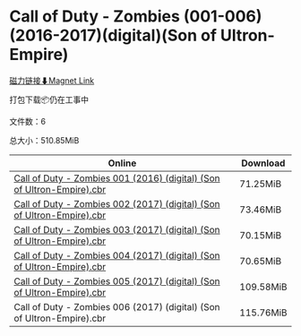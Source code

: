 # Call of Duty - Zombies (001-006)(2016-2017)(digital)(Son of Ultron-Empire)

[磁力链接⬇Magnet Link](magnet:?xt=urn:btih:ed0d8cfdb1de50cf2fbdf90d9ffcbfef70bdc666&dn=Call%20of%20Duty%20-%20Zombies%20%28001-006%29%282016-2017%29%28digital%29%28Son%20of%20Ultron-Empire%29)

打包下载📦仍在工事中

文件数：6

总大小：510.85MiB

Online | Download
--- | ---
[Call of Duty - Zombies 001 (2016) (digital) (Son of Ultron-Empire).cbr](https://github.com/alicewish/markdown/blob/master/comic/Call-of-Duty-Zombies-001-2016-digital-Son-of-Ultron-Empire-cbr.md) | 71.25MiB
[Call of Duty - Zombies 002 (2017) (digital) (Son of Ultron-Empire).cbr](https://github.com/alicewish/markdown/blob/master/comic/Call-of-Duty-Zombies-002-2017-digital-Son-of-Ultron-Empire-cbr.md) | 73.46MiB
[Call of Duty - Zombies 003 (2017) (digital) (Son of Ultron-Empire).cbr](https://github.com/alicewish/markdown/blob/master/comic/Call-of-Duty-Zombies-003-2017-digital-Son-of-Ultron-Empire-cbr.md) | 70.15MiB
[Call of Duty - Zombies 004 (2017) (digital) (Son of Ultron-Empire).cbr](https://github.com/alicewish/markdown/blob/master/comic/Call-of-Duty-Zombies-004-2017-digital-Son-of-Ultron-Empire-cbr.md) | 70.65MiB
[Call of Duty - Zombies 005 (2017) (digital) (Son of Ultron-Empire).cbr](https://github.com/alicewish/markdown/blob/master/comic/Call-of-Duty-Zombies-005-2017-digital-Son-of-Ultron-Empire-cbr.md) | 109.58MiB
Call of Duty - Zombies 006 (2017) (digital) (Son of Ultron-Empire).cbr | 115.76MiB